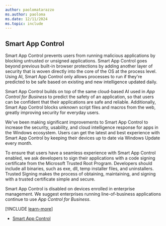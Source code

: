 ```yaml
---
author: paolomatarazzo
ms.author: paoloma
ms.date: 12/11/2024
ms.topic: include
---
```


## Smart App Control

Smart App Control prevents users from running malicious applications by blocking untrusted or unsigned applications. Smart App Control goes beyond previous built-in browser protections by adding another layer of security that is woven directly into the core of the OS at the process level. Using AI, Smart App Control only allows processes to run if they're predicted to be safe based on existing and new intelligence updated daily.

Smart App Control builds on top of the same cloud-based AI used in *App Control for Business* to predict the safety of an application, so that users can be confident that their applications are safe and reliable. Additionally, Smart App Control blocks unknown script files and macros from the web, greatly improving security for everyday users.

We've been making significant improvements to Smart App Control to increase the security, usability, and cloud intelligence response for apps in the Windows ecosystem. Users can get the latest and best experience with Smart App Control by keeping their devices up to date via Windows Update every month.

To ensure that users have a seamless experience with Smart App Control enabled, we ask developers to sign their applications with a code signing certificate from the Microsoft Trusted Root Program. Developers should include all binaries, such as exe, dll, temp installer files, and uninstallers. Trusted Signing makes the process of obtaining, maintaining, and signing with a trusted certificate simple and secure.

Smart App Control is disabled on devices enrolled in enterprise management. We suggest enterprises running line-of-business applications continue to use *App Control for Business*.

[!INCLUDE [learn-more](learn-more.md)]

- [Smart App Control](/windows/apps/develop/smart-app-control/overview)